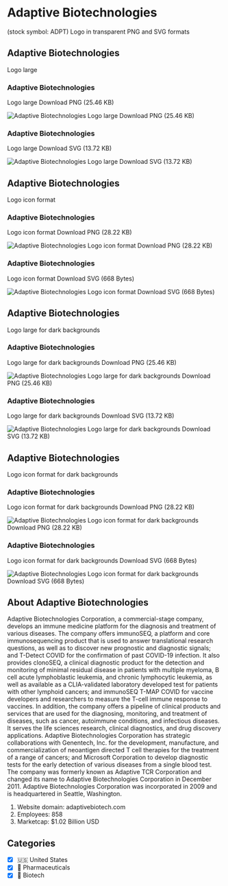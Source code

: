 # Adaptive Biotechnologies
 (stock symbol: ADPT) Logo in transparent PNG and SVG formats

## Adaptive Biotechnologies
 Logo large

### Adaptive Biotechnologies
 Logo large Download PNG (25.46 KB)

![Adaptive Biotechnologies
 Logo large Download PNG (25.46 KB)](/img/orig/ADPT_BIG-6a1e373f.png)

### Adaptive Biotechnologies
 Logo large Download SVG (13.72 KB)

![Adaptive Biotechnologies
 Logo large Download SVG (13.72 KB)](/img/orig/ADPT_BIG-8f2c6840.svg)

## Adaptive Biotechnologies
 Logo icon format

### Adaptive Biotechnologies
 Logo icon format Download PNG (28.22 KB)

![Adaptive Biotechnologies
 Logo icon format Download PNG (28.22 KB)](/img/orig/ADPT-c8a0772f.png)

### Adaptive Biotechnologies
 Logo icon format Download SVG (668 Bytes)

![Adaptive Biotechnologies
 Logo icon format Download SVG (668 Bytes)](/img/orig/ADPT-0f22e2f9.svg)

## Adaptive Biotechnologies
 Logo large for dark backgrounds

### Adaptive Biotechnologies
 Logo large for dark backgrounds Download PNG (25.46 KB)

![Adaptive Biotechnologies
 Logo large for dark backgrounds Download PNG (25.46 KB)](/img/orig/ADPT_BIG.D-e4a61c87.png)

### Adaptive Biotechnologies
 Logo large for dark backgrounds Download SVG (13.72 KB)

![Adaptive Biotechnologies
 Logo large for dark backgrounds Download SVG (13.72 KB)](/img/orig/ADPT_BIG.D-4a6e0a53.svg)

## Adaptive Biotechnologies
 Logo icon format for dark backgrounds

### Adaptive Biotechnologies
 Logo icon format for dark backgrounds Download PNG (28.22 KB)

![Adaptive Biotechnologies
 Logo icon format for dark backgrounds Download PNG (28.22 KB)](/img/orig/ADPT.D-b2e280bc.png)

### Adaptive Biotechnologies
 Logo icon format for dark backgrounds Download SVG (668 Bytes)

![Adaptive Biotechnologies
 Logo icon format for dark backgrounds Download SVG (668 Bytes)](/img/orig/ADPT.D-035d8404.svg)

## About Adaptive Biotechnologies


Adaptive Biotechnologies Corporation, a commercial-stage company, develops an immune medicine platform for the diagnosis and treatment of various diseases. The company offers immunoSEQ, a platform and core immunosequencing product that is used to answer translational research questions, as well as to discover new prognostic and diagnostic signals; and T-Detect COVID for the confirmation of past COVID-19 infection. It also provides clonoSEQ, a clinical diagnostic product for the detection and monitoring of minimal residual disease in patients with multiple myeloma, B cell acute lymphoblastic leukemia, and chronic lymphocytic leukemia, as well as available as a CLIA-validated laboratory developed test for patients with other lymphoid cancers; and immunoSEQ T-MAP COVID for vaccine developers and researchers to measure the T-cell immune response to vaccines. In addition, the company offers a pipeline of clinical products and services that are used for the diagnosing, monitoring, and treatment of diseases, such as cancer, autoimmune conditions, and infectious diseases. It serves the life sciences research, clinical diagnostics, and drug discovery applications. Adaptive Biotechnologies Corporation has strategic collaborations with Genentech, Inc. for the development, manufacture, and commercialization of neoantigen directed T cell therapies for the treatment of a range of cancers; and Microsoft Corporation to develop diagnostic tests for the early detection of various diseases from a single blood test. The company was formerly known as Adaptive TCR Corporation and changed its name to Adaptive Biotechnologies Corporation in December 2011. Adaptive Biotechnologies Corporation was incorporated in 2009 and is headquartered in Seattle, Washington.

1. Website domain: adaptivebiotech.com
2. Employees: 858
3. Marketcap: $1.02 Billion USD


## Categories
- [x] 🇺🇸 United States
- [x] 💊 Pharmaceuticals
- [x] 🧬 Biotech
